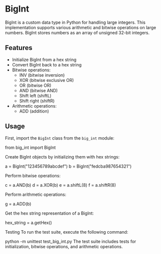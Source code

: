 # BigInt

BigInt is a custom data type in Python for handling large integers. This implementation supports various arithmetic and bitwise operations on large numbers. BigInt stores numbers as an array of unsigned 32-bit integers.

## Features

- Initialize BigInt from a hex string
- Convert BigInt back to a hex string
- Bitwise operations:
  - INV (bitwise inversion)
  - XOR (bitwise exclusive OR)
  - OR (bitwise OR)
  - AND (bitwise AND)
  - Shift left (shiftL)
  - Shift right (shiftR)
- Arithmetic operations:
  - ADD (addition)

## Usage

First, import the `BigInt` class from the `big_int` module:

from big_int import BigInt

Create BigInt objects by initializing them with hex strings:

a = BigInt("123456789abcdef")
b = BigInt("fedcba987654321")

Perform bitwise operations:

c = a.AND(b)
d = a.XOR(b)
e = a.shiftL(8)
f = a.shiftR(8)

Perform arithmetic operations:

g = a.ADD(b)

Get the hex string representation of a BigInt:

hex_string = a.getHex()

Testing
To run the test suite, execute the following command:

python -m unittest test_big_int.py
The test suite includes tests for initialization, bitwise operations, and arithmetic operations.